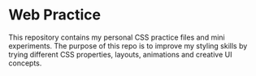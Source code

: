 # Web Practice
This repository contains my personal CSS practice files and mini experiments. The purpose of this repo is to improve my styling skills by trying different CSS properties, layouts, animations and creative UI concepts.
